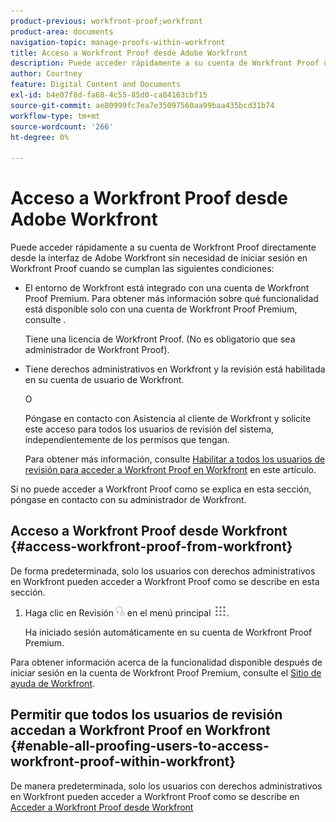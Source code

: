 ```yaml
---
product-previous: workfront-proof;workfront
product-area: documents
navigation-topic: manage-proofs-within-workfront
title: Acceso a Workfront Proof desde Adobe Workfront
description: Puede acceder rápidamente a su cuenta de Workfront Proof directamente desde la interfaz de Adobe Workfront sin iniciar sesión en Workfront Proof.
author: Courtney
feature: Digital Content and Documents
exl-id: b4e07f8d-fa68-4c55-85d0-ca84163cbf15
source-git-commit: ae80999fc7ea7e35097560aa99baa435bcd31b74
workflow-type: tm+mt
source-wordcount: '266'
ht-degree: 0%

---
```


# Acceso a Workfront Proof desde Adobe Workfront

Puede acceder rápidamente a su cuenta de Workfront Proof directamente desde la interfaz de Adobe Workfront sin necesidad de iniciar sesión en Workfront Proof cuando se cumplan las siguientes condiciones:

* El entorno de Workfront está integrado con una cuenta de Workfront Proof Premium. Para obtener más información sobre qué funcionalidad está disponible solo con una cuenta de Workfront Proof Premium, consulte .

  Tiene una licencia de Workfront Proof. (No es obligatorio que sea administrador de Workfront Proof).

* Tiene derechos administrativos en Workfront y la revisión está habilitada en su cuenta de usuario de Workfront.

  O

  Póngase en contacto con Asistencia al cliente de Workfront y solicite este acceso para todos los usuarios de revisión del sistema, independientemente de los permisos que tengan.

  Para obtener más información, consulte [Habilitar a todos los usuarios de revisión para acceder a Workfront Proof en Workfront](#enable-all-proofing-users-to-access-workfront-proof-within-workfront) en este artículo.

Si no puede acceder a Workfront Proof como se explica en esta sección, póngase en contacto con su administrador de Workfront.

## Acceso a Workfront Proof desde Workfront {#access-workfront-proof-from-workfront}

De forma predeterminada, solo los usuarios con derechos administrativos en Workfront pueden acceder a Workfront Proof como se describe en esta sección. 

1. Haga clic en Revisión ![](assets/proofing-main-menu.png) en el menú principal ![](assets/main-menu-icon.png).

   Ha iniciado sesión automáticamente en su cuenta de Workfront Proof Premium.

Para obtener información acerca de la funcionalidad disponible después de iniciar sesión en la cuenta de Workfront Proof Premium, consulte el [Sitio de ayuda de Workfront](https://support.workfront.com).

## Permitir que todos los usuarios de revisión accedan a Workfront Proof en Workfront {#enable-all-proofing-users-to-access-workfront-proof-within-workfront}

De manera predeterminada, solo los usuarios con derechos administrativos en Workfront pueden acceder a Workfront Proof como se describe en [Acceder a Workfront Proof desde Workfront](#access-workfront-proof-from-workfront)

